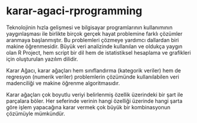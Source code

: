 # karar-agaci-rprogramming
Teknolojinin hızla gelişmesi ve bilgisayar programlarının kullanımının yaygınlaşması ile birlikte birçok gerçek hayat problemine farklı çözümler aranmaya başlanmıştır. Bu problemleri çözmeye yardımcı dallardan biri makine öğrenmesidir. Büyük veri analizinde kullanılan ve oldukça yaygın olan R Project, hem script bir dil hem de 
istatistiksel hesaplama ve grafikleri için oluşturulan yazılım dilidir.

Karar Ağacı, karar ağaçları hem sınıflandırma (kategorik veriler) hem de regresyon (numerik veriler) problemlerin çözümünde kullanılabilen veri madenciliği ve makine 
öğrenme algoritmasıdır.

Karar ağaçları çok boyutlu veriyi belirlenmiş özellik üzerindeki bir şart ile parçalara böler. Her seferinde verinin hangi özelliği üzerinde hangi şarta göre işlem yapacağına karar vermek çok büyük bir kombinasyonun çözümüyle mümkündür.
